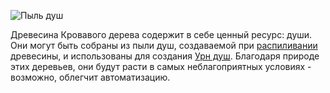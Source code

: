 ![Пыль душ](item:betterwithmods:material@23)

Древесина Кровавого дерева содержит в себе ценный ресурс: души. Они могут быть собраны из пыли душ, создаваемой при [распиливании](../blocks/saw.md) древесины, и использованы для создания [Урн душ](../blocks/soul_urn.md).
Благодаря природе этих деревьев, они будут расти в самых неблагоприятных условиях - возможно, облегчит автоматизацию.
